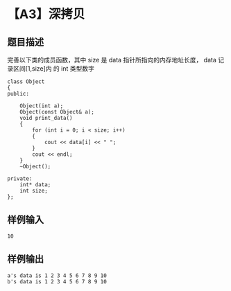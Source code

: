# 【A3】深拷贝

## 题目描述

完善以下类的成员函数，其中 size 是 data 指针所指向的内存地址长度， data 记录区间[1,size]内 的 int 类型数字

```
class Object
{
public:
	
	Object(int a);
	Object(const Object& a);
	void print_data()
	{
		for (int i = 0; i < size; i++)
		{
			cout << data[i] << " ";
		}
		cout << endl;
	}
	~Object();

private:
	int* data;
	int size;
};
```

## 样例输入

```
10
```

## 样例输出

```
a's data is 1 2 3 4 5 6 7 8 9 10
b's data is 1 2 3 4 5 6 7 8 9 10
```

